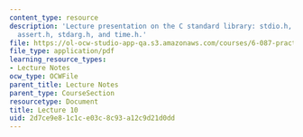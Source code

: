 ```yaml
---
content_type: resource
description: 'Lecture presentation on the C standard library: stdio.h, ctype.h, stdlib.h,
  assert.h, stdarg.h, and time.h.'
file: https://ol-ocw-studio-app-qa.s3.amazonaws.com/courses/6-087-practical-programming-in-c-january-iap-2010/2d7ce9e81c1ce03c8c93a12c9d21d0dd_MIT6_087IAP10_lec10.pdf
file_type: application/pdf
learning_resource_types:
- Lecture Notes
ocw_type: OCWFile
parent_title: Lecture Notes
parent_type: CourseSection
resourcetype: Document
title: Lecture 10
uid: 2d7ce9e8-1c1c-e03c-8c93-a12c9d21d0dd
---
```

